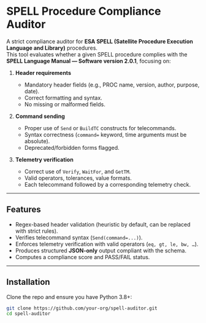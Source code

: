 # SPELL Procedure Compliance Auditor

A strict compliance auditor for **ESA SPELL (Satellite Procedure Execution Language and Library)** procedures.  
This tool evaluates whether a given SPELL procedure complies with the **SPELL Language Manual — Software version 2.0.1**, focusing on:

1. **Header requirements**
    - Mandatory header fields (e.g., PROC name, version, author, purpose, date).
    - Correct formatting and syntax.
    - No missing or malformed fields.

2. **Command sending**
    - Proper use of `Send` or `BuildTC` constructs for telecommands.
    - Syntax correctness (`command=` keyword, time arguments must be absolute).
    - Deprecated/forbidden forms flagged.

3. **Telemetry verification**
    - Correct use of `Verify`, `WaitFor`, and `GetTM`.
    - Valid operators, tolerances, value formats.
    - Each telecommand followed by a corresponding telemetry check.

---

## Features

- Regex-based header validation (heuristic by default, can be replaced with strict rules).
- Verifies telecommand syntax (`Send(command=...)`).
- Enforces telemetry verification with valid operators (`eq, gt, le, bw, …`).
- Produces structured **JSON-only** output compliant with the schema.
- Computes a compliance score and PASS/FAIL status.

---

## Installation

Clone the repo and ensure you have Python 3.8+:

```bash
git clone https://github.com/your-org/spell-auditor.git
cd spell-auditor

